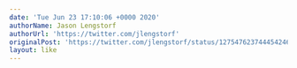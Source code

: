 ```yaml
---
date: 'Tue Jun 23 17:10:06 +0000 2020'
authorName: Jason Lengstorf
authorUrl: 'https://twitter.com/jlengstorf'
originalPost: 'https://twitter.com/jlengstorf/status/1275476237444542465'
layout: like
---
```

